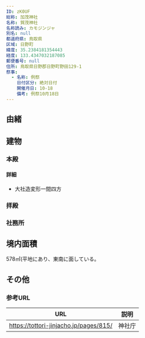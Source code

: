 ```yaml
---
ID: zK0UF
総称: 加茂神社
名称: 賀茂神社
名称読み: カモジンジャ
別名: null
都道府県: 鳥取県
区域: 日野町
緯度: 35.2384181354443
経度: 133.4347032187085
郵便番号: null
住所: 鳥取県日野郡日野町野田129-1
祭事:
  - 名称: 例祭
    日付区分: 絶対日付
    開催月日: 10-18
    備考: 例祭10月18日
---
```


## 由緒

## 建物

### 本殿

#### 詳細

- 大社造変形一間四方

### 拝殿

### 社務所

## 境内面積

578㎡(平地にあり、東南に面している。

## その他

### 参考URL

| URL                                    | 説明   |
| -------------------------------------- | ------ |
| https://tottori-jinjacho.jp/pages/815/ | 神社庁 |
